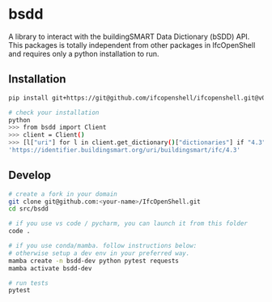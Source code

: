 # bsdd

A library to interact with the buildingSMART Data Dictionary (bSDD) API.
This packages is totally independent from other packages in IfcOpenShell and requires only a python installation to run.

## Installation

```bash
pip install git+https://git@github.com/ifcopenshell/ifcopenshell.git@v0.8.0#subdirectory=src/bsdd

# check your installation
python
>>> from bsdd import Client
>>> client = Client()
>>> [l["uri"] for l in client.get_dictionary()["dictionaries"] if "4.3" in l["uri"]][0]
'https://identifier.buildingsmart.org/uri/buildingsmart/ifc/4.3'
```

## Develop

```bash
# create a fork in your domain
git clone git@github.com:<your-name>/IfcOpenShell.git
cd src/bsdd

# if you use vs code / pycharm, you can launch it from this folder
code .

# if you use conda/mamba. follow instructions below:
# otherwise setup a dev env in your preferred way.
mamba create -n bsdd-dev python pytest requests
mamba activate bsdd-dev

# run tests
pytest
```
